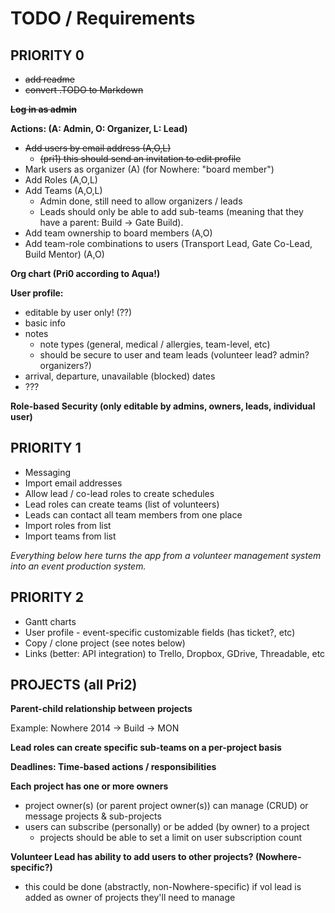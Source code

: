 # TODO / Requirements 

## PRIORITY 0

* ~~add readme~~
* ~~convert .TODO to Markdown~~

**~~Log in as admin~~**

**Actions: (A: Admin, O: Organizer, L: Lead)**

* ~~Add users by email address (A,O,L)~~
  * ~~(pri1) this should send an invitation to edit profile~~
* Mark users as organizer (A) (for Nowhere: "board member")
* Add Roles (A,O,L)
* Add Teams (A,O,L)
  * Admin done, still need to allow organizers / leads
  * Leads should only be able to add sub-teams (meaning that they have a parent: Build -> Gate Build). 
* Add team ownership to board members (A,O)
* Add team-role combinations to users (Transport Lead, Gate Co-Lead, Build Mentor) (A,O)

**Org chart (Pri0 according to Aqua!)**

**User profile:**

* editable by user only! (??) 
* basic info
* notes
  * note types (general, medical / allergies, team-level, etc) 
  * should be secure to user and team leads (volunteer lead? admin? organizers?)
* arrival, departure, unavailable (blocked) dates 
* ??? 

**Role-based Security (only editable by admins, owners, leads, individual user)**


## PRIORITY 1

* Messaging
* Import email addresses 
* Allow lead / co-lead roles to create schedules 
* Lead roles can create teams (list of volunteers)
* Leads can contact all team members from one place 
* Import roles from list
* Import teams from list



*Everything below here turns the app from a volunteer management system into an event production system.*

## PRIORITY 2

* Gantt charts
* User profile - event-specific customizable fields (has ticket?, etc)
* Copy / clone project (see notes below)
* Links (better: API integration) to Trello, Dropbox, GDrive, Threadable, etc



## PROJECTS (all Pri2)

**Parent-child relationship between projects**

Example: Nowhere 2014 -> Build -> MON 

**Lead roles can create specific sub-teams on a per-project basis**

**Deadlines: Time-based actions / responsibilities**

**Each project has one or more owners**

* project owner(s) (or parent project owner(s)) can manage (CRUD) or message projects & sub-projects 
* users can subscribe (personally) or be added (by owner) to a project 
  * projects should be able to set a limit on user subscription count 

**Volunteer Lead has ability to add users to other projects? (Nowhere-specific?)**

* this could be done (abstractly, non-Nowhere-specific) if vol lead is added as owner of projects they'll need to manage
